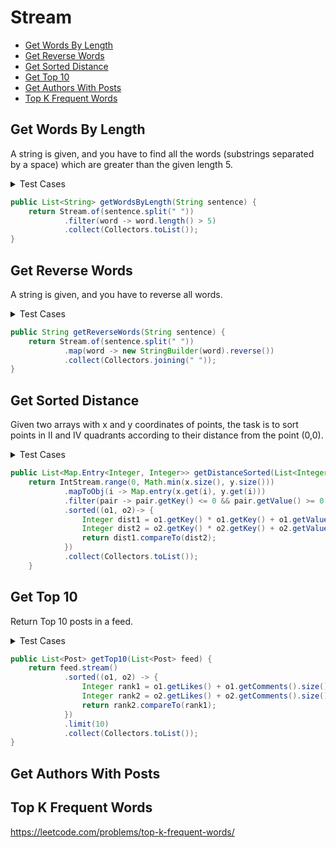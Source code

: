 # Stream

+ [Get Words By Length](#get-words-by-length)
+ [Get Reverse Words](#get-reverse-words)
+ [Get Sorted Distance](#get-sorted-distance)
+ [Get Top 10](#get-top-10)
+ [Get Authors With Posts](#get-authors-with-posts)
+ [Top K Frequent Words](#top-k-frequent-words)


## Get Words By Length

A string is given, and you have to find all the words (substrings separated by a space) which are greater than the given length 5.

<details><summary>Test Cases</summary><blockquote>

``` java
import org.junit.jupiter.api.BeforeEach;
import java.util.List;
import static org.junit.jupiter.api.Assertions.*;

class SolutionTest {
    private Solution sol;
    
    @BeforeEach
    void setUp() {
        sol = new Solution();
    }

    @org.junit.jupiter.api.Test
    void testGetWordsByLength() {
        String input = "one twoooo three fourrrr";
        List<String> expected = List.of("twoooo", "fourrrr");
        assertEquals(expected, sol.getWordsByLength(input));
    }
}
```

</blockquote></details>


``` java
public List<String> getWordsByLength(String sentence) {
    return Stream.of(sentence.split(" "))
            .filter(word -> word.length() > 5)
            .collect(Collectors.toList());
}
```


## Get Reverse Words

A string is given, and you have to reverse all words.

<details><summary>Test Cases</summary><blockquote>

``` java
import org.junit.jupiter.api.BeforeEach;
import static org.junit.jupiter.api.Assertions.*;

class SolutionTest {
    private Solution sol;
    
    @BeforeEach
    void setUp() {
        sol = new Solution();
    }

    @org.junit.jupiter.api.Test
    void testGetReverseWords() {
        String input = "1 two three";
        String expected = "1 owt eerht";
        assertEquals(expected, sol.getReverseWords(input));
    }
}
```

</blockquote></details>


``` java
public String getReverseWords(String sentence) {
    return Stream.of(sentence.split(" "))
            .map(word -> new StringBuilder(word).reverse())
            .collect(Collectors.joining(" "));
}
```


## Get Sorted Distance

Given two arrays with x and y coordinates of points, the task is to sort points in II and IV quadrants according to their distance from the point (0,0).

<details><summary>Test Cases</summary><blockquote>

``` java
import org.junit.jupiter.api.BeforeEach;
import java.util.List;
import java.util.Map;
import static org.junit.jupiter.api.Assertions.*;

class SolutionTest {
    private Solution sol;

    @BeforeEach
    void setUp() {
        sol = new Solution();
    }

    @org.junit.jupiter.api.Test
    void testGetDistanceSorted() {
        List<Integer> xCoords = List.of(1, -2, -1, 1);
        List<Integer> yCoords = List.of(1, 3, -1, -1);
        List<Map.Entry<Integer, Integer>> expected = List.of(Map.entry(1,-1), Map.entry(-2, 3));
        assertEquals(expected, sol.getDistanceSorted(xCoords, yCoords));
    }
}
```

</blockquote></details>


``` java
public List<Map.Entry<Integer, Integer>> getDistanceSorted(List<Integer> x, List<Integer> y) {
    return IntStream.range(0, Math.min(x.size(), y.size()))
            .mapToObj(i -> Map.entry(x.get(i), y.get(i)))
            .filter(pair -> pair.getKey() <= 0 && pair.getValue() >= 0 || pair.getKey() >= 0 && pair.getValue() <= 0)
            .sorted((o1, o2)-> {
                Integer dist1 = o1.getKey() * o1.getKey() + o1.getValue() * o1.getValue();
                Integer dist2 = o2.getKey() * o2.getKey() + o2.getValue() * o2.getValue();
                return dist1.compareTo(dist2);
            })
            .collect(Collectors.toList());
    }
```


## Get Top 10

Return Top 10 posts in a feed.

<details><summary>Test Cases</summary><blockquote>

Test:
``` java
import org.junit.jupiter.api.BeforeEach;
import java.util.*;
import static org.junit.jupiter.api.Assertions.*;

class SolutionTest {
    private Solution sol;

    @BeforeEach
    void setUp() {
        sol = new Solution();
    }

    @org.junit.jupiter.api.Test
    void testGetDistanceSorted() {
        List<Post> feed = createFeed(11);
        List<Comment> comments = List.of(new Comment());
        List<Post> expected = List.of(
                new Post(11, comments),
                new Post(10, comments),
                new Post(9, comments),
                new Post(8, comments),
                new Post(7, comments),
                new Post(6, comments),
                new Post(5, comments),
                new Post(4, comments),
                new Post(3, comments),
                new Post(2, comments)
                );
        System.out.println(feed);
        assertEquals(expected, sol.getTop10(feed));
    }

    List<Post> createFeed(int length) {
        List<Post> feed = new ArrayList<>();

        for (int i = 0; i < length; i++) {
            List<Comment> comments = List.of(new Comment());
            Post post = new Post(length - i, comments);
            feed.add(post);
        }

        return feed;
    }
}
```

Post:
``` java
import java.util.List;
import java.util.Objects;

public class Post {
    private int id;
    private int likes;
    private String text;
    private long authorId;
    private List<Comment> comments;

    Post (int likes, List<Comment> comments) {
        this.likes = likes;
        this.comments = comments;
    }

    public int getLikes() {
        return likes;
    }

    public List<Comment> getComments() {
        return comments;
    }

    @Override
    public boolean equals(Object o) {
        if (this == o) return true;
        if (o == null || getClass() != o.getClass()) return false;
        Post post = (Post) o;
        return id == post.id && getLikes() == post.getLikes() && authorId == post.authorId && Objects.equals(text, post.text) && Objects.equals(getComments(), post.getComments());
    }
}
```

Comment:
``` java
import java.util.Objects;

public class Comment {
    private int id;
    private String text;
    private long authorId;

    Comment() {}
    
    @Override
    public boolean equals(Object o) {
        if (this == o) return true;
        if (o == null || getClass() != o.getClass()) return false;
        Comment comment = (Comment) o;
        return id == comment.id && authorId == comment.authorId && Objects.equals(text, comment.text);
    }
}
```

</blockquote></details>


``` java
public List<Post> getTop10(List<Post> feed) {
    return feed.stream()
            .sorted((o1, o2) -> {
                Integer rank1 = o1.getLikes() + o1.getComments().size();
                Integer rank2 = o2.getLikes() + o2.getComments().size();
                return rank2.compareTo(rank1);
            })
            .limit(10)
            .collect(Collectors.toList());
}
```


## Get Authors With Posts


## Top K Frequent Words

https://leetcode.com/problems/top-k-frequent-words/